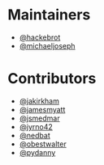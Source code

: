 # Maintainers

- [@hackebrot]
- [@michaeljoseph]

[@hackebrot]: https://github.com/hackebrot
[@michaeljoseph]: https://github.com/michaeljoseph

# Contributors

- [@jakirkham]
- [@jamesmyatt]
- [@jsmedmar]
- [@jyrno42]
- [@nedbat]
- [@obestwalter]
- [@pydanny]

[@jakirkham]: https://github.com/jakirkham
[@jamesmyatt]: https://github.com/jamesmyatt
[@jsmedmar]: https://github.com/jsmedmar
[@jyrno42]: https://github.com/Jyrno42
[@nedbat]: https://github.com/nedbat
[@obestwalter]: https://github.com/obestwalter
[@pydanny]: https://github.com/pydanny

